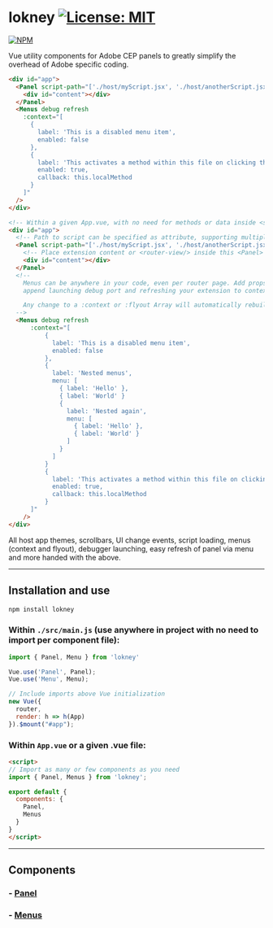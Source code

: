 # lokney [![License: MIT](https://img.shields.io/badge/License-MIT-yellow.svg)](https://opensource.org/licenses/MIT)

[![NPM](https://nodei.co/npm/lokney.png)](https://nodei.co/npm/lokney/)

Vue utility components for Adobe CEP panels to greatly simplify the overhead of Adobe specific coding.

```html
<div id="app">
  <Panel script-path="['./host/myScript.jsx', './host/anotherScript.jsx']">
    <div id="content"></div>
  </Panel>
  <Menus debug refresh
    :context="[
      {
        label: 'This is a disabled menu item',
        enabled: false
      },
      {
        label: 'This activates a method within this file on clicking this item',
        enabled: true,
        callback: this.localMethod
      }
    ]"
  />
</div>
```

```html
<!-- Within a given App.vue, with no need for methods or data inside <script> -->
<div id="app">
  <!-- Path to script can be specified as attribute, supporting multiple files -->
  <Panel script-path="['./host/myScript.jsx', './host/anotherScript.jsx']">
    <!-- Place extension content or <router-view/> inside this <Panel> component -->
    <div id="content"></div>
  </Panel>
  <!-- 
    Menus can be anywhere in your code, even per router page. Add props like "debug" and "refresh" to easily 
    append launching debug port and refreshing your extension to context and flyout menus.

    Any change to a :context or :flyout Array will automatically rebuild the given menu and update instantly.
  -->
  <Menus debug refresh
      :context="[
          {
            label: 'This is a disabled menu item',
            enabled: false
          },
          {
            label: 'Nested menus',
            menu: [
              { label: 'Hello' },
              { label: 'World' }
              {
                label: 'Nested again',
                menu: [
                  { label: 'Hello' },
                  { label: 'World' }
                ]
              }
            ]
          }
          {
            label: 'This activates a method within this file on clicking this item',
            enabled: true,
            callback: this.localMethod
          }
      ]"
    />
</div>
```

All host app themes, scrollbars, UI change events, script loading, menus (context and flyout), debugger launching, easy refresh of panel via menu and more handed with the above.

---

## Installation and use

```bash
npm install lokney
```

### Within `./src/main.js` (use anywhere in project with no need to import per component file):

```js
import { Panel, Menu } from 'lokney'

Vue.use('Panel', Panel);
Vue.use('Menu', Menu);

// Include imports above Vue initialization
new Vue({
  router,
  render: h => h(App)
}).$mount("#app");
```

### Within `App.vue` or a given .vue file:

```html
<script>
// Import as many or few components as you need
import { Panel, Menus } from 'lokney';

export default {
  components: {
    Panel,
    Menus
  }
}
</script>
```
---

## Components

### - [Panel](https://github.com/Inventsable/lokney/tree/master/components/Panel)
### - [Menus](https://github.com/Inventsable/lokney/tree/master/components/Menus)


